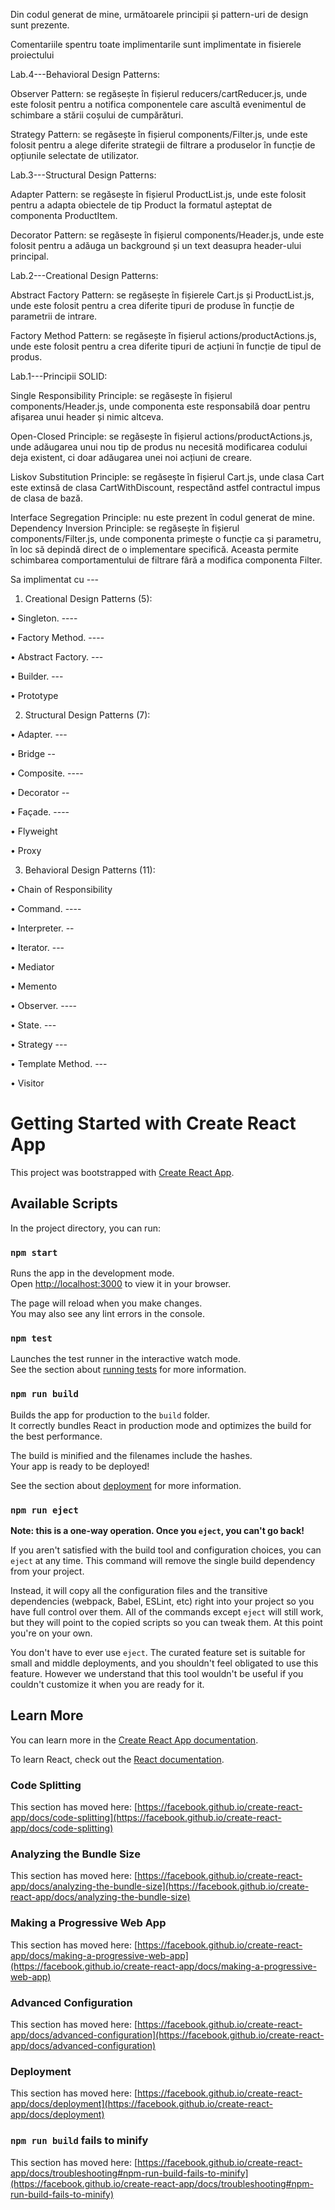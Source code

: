 Din codul generat de mine, următoarele principii și pattern-uri de design sunt prezente.

Comentariile spentru toate implimentarile sunt implimentate in fisierele proiectului

Lab.4---Behavioral Design Patterns:

Observer Pattern: se regăsește în fișierul reducers/cartReducer.js, unde este folosit pentru a notifica componentele care ascultă evenimentul de schimbare a stării coșului de cumpărături.

Strategy Pattern: se regăsește în fișierul components/Filter.js, unde este folosit pentru a alege diferite strategii de filtrare a produselor în funcție de opțiunile selectate de utilizator.

Lab.3---Structural Design Patterns:

Adapter Pattern: se regăsește în fișierul ProductList.js, unde este folosit pentru a adapta obiectele de tip Product la formatul așteptat de componenta ProductItem.

Decorator Pattern: se regăsește în fișierul components/Header.js, unde este folosit pentru a adăuga un background și un text deasupra header-ului principal.

Lab.2---Creational Design Patterns:

Abstract Factory Pattern: se regăsește în fișierele Cart.js și ProductList.js, unde este folosit pentru a crea diferite tipuri de produse în funcție de parametrii de intrare.

Factory Method Pattern: se regăsește în fișierul actions/productActions.js, unde este folosit pentru a crea diferite tipuri de acțiuni în funcție de tipul de produs.

Lab.1---Principii SOLID:

Single Responsibility Principle: se regăsește în fișierul components/Header.js, unde componenta este responsabilă doar pentru afișarea unui header și nimic altceva.

Open-Closed Principle: se regăsește în fișierul actions/productActions.js, unde adăugarea unui nou tip de produs nu necesită modificarea codului deja existent, ci doar adăugarea unei noi acțiuni de creare.

Liskov Substitution Principle: se regăsește în fișierul Cart.js, unde clasa Cart este extinsă de clasa CartWithDiscount, respectând astfel contractul impus de clasa de bază.

Interface Segregation Principle: nu este prezent în codul generat de mine.
Dependency Inversion Principle: se regăsește în fișierul components/Filter.js, unde componenta primește o funcție ca și parametru, în loc să depindă direct de o implementare specifică. Aceasta permite schimbarea comportamentului de filtrare fără a modifica componenta Filter.


Sa implimentat cu ---

1.	Creational Design Patterns (5):

•	Singleton.   ----

•	Factory Method.   ----

•	Abstract Factory.  ---

•	Builder. ---

•	Prototype

2.	Structural Design Patterns (7):

•	Adapter.   --- 

•	Bridge --

•	Composite.  ----

•	Decorator --

•	Façade.  ----

•	Flyweight

•	Proxy

3.	Behavioral Design Patterns (11):

•	Chain of Responsibility

•	Command.  ----

•	Interpreter. --

•	Iterator.  ---

•	Mediator

•	Memento

•	Observer.    ----

•	State.  ---

•	Strategy ---

•	Template Method.  ---

•	Visitor



# Getting Started with Create React App

This project was bootstrapped with [Create React App](https://github.com/facebook/create-react-app).

## Available Scripts

In the project directory, you can run:

### `npm start`

Runs the app in the development mode.\
Open [http://localhost:3000](http://localhost:3000) to view it in your browser.

The page will reload when you make changes.\
You may also see any lint errors in the console.

### `npm test`

Launches the test runner in the interactive watch mode.\
See the section about [running tests](https://facebook.github.io/create-react-app/docs/running-tests) for more information.

### `npm run build`

Builds the app for production to the `build` folder.\
It correctly bundles React in production mode and optimizes the build for the best performance.

The build is minified and the filenames include the hashes.\
Your app is ready to be deployed!

See the section about [deployment](https://facebook.github.io/create-react-app/docs/deployment) for more information.

### `npm run eject`

**Note: this is a one-way operation. Once you `eject`, you can't go back!**

If you aren't satisfied with the build tool and configuration choices, you can `eject` at any time. This command will remove the single build dependency from your project.

Instead, it will copy all the configuration files and the transitive dependencies (webpack, Babel, ESLint, etc) right into your project so you have full control over them. All of the commands except `eject` will still work, but they will point to the copied scripts so you can tweak them. At this point you're on your own.

You don't have to ever use `eject`. The curated feature set is suitable for small and middle deployments, and you shouldn't feel obligated to use this feature. However we understand that this tool wouldn't be useful if you couldn't customize it when you are ready for it.

## Learn More

You can learn more in the [Create React App documentation](https://facebook.github.io/create-react-app/docs/getting-started).

To learn React, check out the [React documentation](https://reactjs.org/).

### Code Splitting

This section has moved here: [https://facebook.github.io/create-react-app/docs/code-splitting](https://facebook.github.io/create-react-app/docs/code-splitting)

### Analyzing the Bundle Size

This section has moved here: [https://facebook.github.io/create-react-app/docs/analyzing-the-bundle-size](https://facebook.github.io/create-react-app/docs/analyzing-the-bundle-size)

### Making a Progressive Web App

This section has moved here: [https://facebook.github.io/create-react-app/docs/making-a-progressive-web-app](https://facebook.github.io/create-react-app/docs/making-a-progressive-web-app)

### Advanced Configuration

This section has moved here: [https://facebook.github.io/create-react-app/docs/advanced-configuration](https://facebook.github.io/create-react-app/docs/advanced-configuration)

### Deployment

This section has moved here: [https://facebook.github.io/create-react-app/docs/deployment](https://facebook.github.io/create-react-app/docs/deployment)

### `npm run build` fails to minify

This section has moved here: [https://facebook.github.io/create-react-app/docs/troubleshooting#npm-run-build-fails-to-minify](https://facebook.github.io/create-react-app/docs/troubleshooting#npm-run-build-fails-to-minify)
